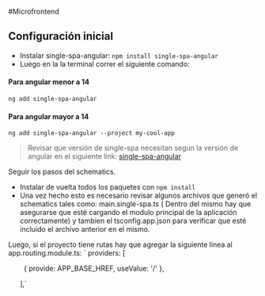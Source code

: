 #Microfrontend 
## Configuración inicial
- Instalar single-spa-angular: `npm install single-spa-angular`
- Luego en la la terminal correr el siguiente comando:
#### Para angular menor a 14
  `ng add single-spa-angular`
#### Para angular mayor a 14
  `ng add single-spa-angular --project my-cool-app`

>Revisar que versión de single-spa necesitan segun la versión de angular en el siguiente link: [single-spa-angular](https://single-spa.js.org/docs/ecosystem-angular/)

Seguir los pasos del schematics.

- Instalar de vuelta todos los paquetes con `npm install`
- Una vez hecho esto es necesario revisar algunos archivos que generó el schematics tales como: main.single-spa.ts ( Dentro del mismo hay que asegurarse que esté cargando el modulo principal de la aplicación correctamente) y tambien el tsconfig.app.json para verificar que esté incluido el archivo anterior en el mismo.

Luego, si el proyecto tiene rutas hay que agregar la siguiente linea al app.routing.module.ts: ` providers: [

        { provide: APP_BASE_HREF, useValue: '/' },

      ],`
